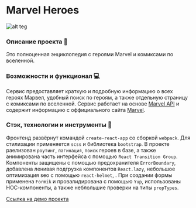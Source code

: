 # Marvel Heroes
![alt teg](https://i.ibb.co/ryxG4V9/image.png)
### Описание проекта :book:
Это полноценная энциклопедия с героями Marvel и комиксами по вселенной.
### Возможности и функционал :computer:
Сервис предоставляет краткую и подробную информацию о всех героях Марвел, удобный поиск по героям, а также отдельную страницу с комиксами по вселенной. Сервис работает на основе [Marvel API](https://developer.marvel.com/) и содержит информацию с оффициального сайта [Marvel](https://www.marvel.com/). 

### Стэк, технологии и инструменты :wrench:
Фронтенд развёрнут командой `create-react-app` cо сборкой `webpack`.
Для стилизации применяется `scss` и библиотека `bootstrap`.
В проекте раелизован `роутинг`, `пагинация`, `поиск` героев в базе, а также анимирована часть интерфейса с помощью `React Transition Group`. Компоненты защищены с помощью предохранителя `ErrorBoundary`, добавлена ленивая подгрузка компонентов `React.lazy`, небольшое оптимизация seo с помощью `react-helmet`, .
При создании формы применена `Formik` и провалидирована с помощью `Yup`, использованы НОС-компоненты, а также неблольшие проверки на типы `propTypes`.

[Ссылка на демо проекта](https://ezzzkryak.github.io/marvel-heroes/)

